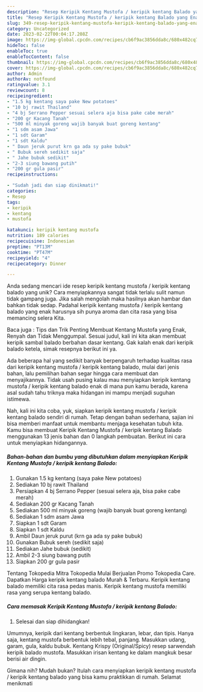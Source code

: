 ```yaml
---
description: "Resep Keripik Kentang Mustofa / keripik kentang Balado yang Enak"
title: "Resep Keripik Kentang Mustofa / keripik kentang Balado yang Enak"
slug: 349-resep-keripik-kentang-mustofa-keripik-kentang-balado-yang-enak
category: Uncategorized
date: 2023-02-22T00:04:17.208Z
image: https://img-global.cpcdn.com/recipes/cb6f9ac3856dda8c/680x482cq70/keripik-kentang-mustofa-keripik-kentang-balado-foto-resep-utama.jpg
hideToc: false
enableToc: true
enableTocContent: false
thumbnail: https://img-global.cpcdn.com/recipes/cb6f9ac3856dda8c/680x482cq70/keripik-kentang-mustofa-keripik-kentang-balado-foto-resep-utama.jpg
cover: https://img-global.cpcdn.com/recipes/cb6f9ac3856dda8c/680x482cq70/keripik-kentang-mustofa-keripik-kentang-balado-foto-resep-utama.jpg
author: Admin
authorAv: notfound
ratingvalue: 3.1
reviewcount: 8
recipeingredient:
- "1.5 kg kentang saya pake New potatoes"
- "10 bj rawit Thailand"
- "4 bj Serrano Pepper sesuai selera aja bisa pake cabe merah"
- "200 gr Kacang Tanah"
- "500 ml minyak goreng wajib banyak buat goreng kentang"
- "1 sdm asam Jawa"
- "1 sdt Garam"
- "1 sdt Kaldu"
- " Daun jeruk purut krn ga ada sy pake bubuk"
- " Bubuk sereh sedikit saja"
- " Jahe bubuk sedikit"
- "2-3 siung bawang putih"
- "200 gr gula pasir"
recipeinstructions:

- "Sudah jadi dan siap dinikmati!"
categories:
- Resep
tags:
- keripik
- kentang
- mustofa

katakunci: keripik kentang mustofa 
nutrition: 189 calories
recipecuisine: Indonesian
preptime: "PT13M"
cooktime: "PT47M"
recipeyield: "4"
recipecategory: Dinner

---
```





Anda sedang mencari ide resep keripik kentang mustofa / keripik kentang balado yang unik? Cara menyiapkannya sangat tidak terlalu sulit namun tidak gampang juga. Jika salah mengolah maka hasilnya akan hambar dan bahkan tidak sedap. Padahal keripik kentang mustofa / keripik kentang balado yang enak harusnya sih punya aroma dan cita rasa yang bisa memancing selera Kita.





Baca juga : Tips dan Trik Penting Membuat Kentang Mustofa yang Enak, Renyah dan Tidak Menggumpal. Sesuai judul, kali ini kita akan membuat keripik sambal balado berbahan dasar kentang. Gak kalah enak dari keripik balado ketela, simak resepnya berikut ini ya.

Ada beberapa hal yang sedikit banyak berpengaruh terhadap kualitas rasa dari keripik kentang mustofa / keripik kentang balado, mulai dari jenis bahan, lalu pemilihan bahan segar hingga cara membuat dan menyajikannya. Tidak usah pusing kalau mau menyiapkan keripik kentang mustofa / keripik kentang balado enak di mana pun kamu berada, karena asal sudah tahu triknya maka hidangan ini mampu menjadi suguhan istimewa.






Nah, kali ini kita coba, yuk, siapkan keripik kentang mustofa / keripik kentang balado sendiri di rumah. Tetap dengan bahan sederhana, sajian ini bisa memberi manfaat untuk membantu menjaga kesehatan tubuh kita. Kamu bisa membuat Keripik Kentang Mustofa / keripik kentang Balado menggunakan 13 jenis bahan dan 0 langkah pembuatan. Berikut ini cara untuk menyiapkan hidangannya.

<!--inarticleads1-->

##### Bahan-bahan dan bumbu yang dibutuhkan dalam menyiapkan Keripik Kentang Mustofa / keripik kentang Balado:

1. Gunakan 1.5 kg kentang (saya pake New potatoes)
1. Sediakan 10 bj rawit Thailand
1. Persiapkan 4 bj Serrano Pepper (sesuai selera aja, bisa pake cabe merah)
1. Sediakan 200 gr Kacang Tanah
1. Sediakan 500 ml minyak goreng (wajib banyak buat goreng kentang)
1. Sediakan 1 sdm asam Jawa
1. Siapkan 1 sdt Garam
1. Siapkan 1 sdt Kaldu
1. Ambil  Daun jeruk purut (krn ga ada sy pake bubuk)
1. Gunakan  Bubuk sereh (sedikit saja)
1. Sediakan  Jahe bubuk (sedikit)
1. Ambil 2-3 siung bawang putih
1. Siapkan 200 gr gula pasir


Tentang Tokopedia Mitra Tokopedia Mulai Berjualan Promo Tokopedia Care. Dapatkan Harga keripik kentang balado Murah &amp; Terbaru. Keripik kentang balado memiliki cita rasa pedas manis. Keripik kentang mustofa memiliki rasa yang serupa kentang balado. 

<!--inarticleads2-->

##### Cara memasak Keripik Kentang Mustofa / keripik kentang Balado:


1. Selesai dan siap dihidangkan!

Umumnya, keripik dari kentang berbentuk lingkaran, lebar, dan tipis. Hanya saja, kentang mustofa berbentuk lebih tebal, panjang. Masukkan udang, garam, gula, kaldu bubuk. Kentang Krispy (Original/Spicy) resep sarwendah keripik balado mustofa. Masukkan irisan kentang ke dalam mangkuk besar berisi air dingin. 

Gimana nih? Mudah bukan? Itulah cara menyiapkan keripik kentang mustofa / keripik kentang balado yang bisa kamu praktikkan di rumah. Selamat menikmati
